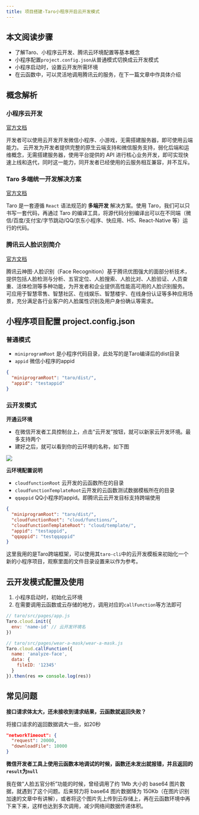```yaml
---
title: 项目搭建-Taro小程序开启云开发模式
---
```


## 本文阅读步骤

* 了解Taro、小程序云开发、腾讯云环境配置等基本概念
* 小程序配置`project.config.json`从普通模式切换成云开发模式
* 小程序启动时，设置云开发所需环境
* 在云函数中，可以灵活地调用腾讯云的服务，在下一篇文章中作具体介绍


## 概念解析
### 小程序云开发
[官方文档](https://developers.weixin.qq.com/miniprogram/dev/wxcloud/basis/getting-started.html)

开发者可以使用云开发开发微信小程序、小游戏，无需搭建服务器，即可使用云端能力。
云开发为开发者提供完整的原生云端支持和微信服务支持，弱化后端和运维概念，无需搭建服务器，使用平台提供的 API 进行核心业务开发，即可实现快速上线和迭代，同时这一能力，同开发者已经使用的云服务相互兼容，并不互斥。 

### Taro 多端统一开发解决方案
[官方文档](https://taro-docs.jd.com/taro/docs/README.html)

Taro 是一套遵循 `React` 语法规范的 **多端开发** 解决方案。使用 Taro，我们可以只书写一套代码，再通过 Taro 的编译工具，将源代码分别编译出可以在不同端（微信/百度/支付宝/字节跳动/QQ/京东小程序、快应用、H5、React-Native 等）运行的代码。

	
### 腾讯云人脸识别简介
[官方文档](https://cloud.tencent.com/product/facerecognition)

腾讯云神图·人脸识别（Face Recognition）基于腾讯优图强大的面部分析技术，提供包括人脸检测与分析、五官定位、人脸搜索、人脸比对、人脸验证、人员查重、活体检测等多种功能，为开发者和企业提供高性能高可用的人脸识别服务。 可应用于智慧零售、智慧社区、在线娱乐、智慧楼宇、在线身份认证等多种应用场景，充分满足各行业客户的人脸属性识别及用户身份确认等需求。 


## 小程序项目配置 project.config.json

### 普通模式

* `miniprogramRoot` 是小程序代码目录，此处写的是Taro编译后的dist目录
* `appid` 微信小程序的appid


```json
{
  "miniprogramRoot": "taro/dist/",
  "appid": "testappid"
}
```

### 云开发模式

**开通云环境**

* 在微信开发者工具控制台上，点击“云开发”按钮，就可以新家云开发环境。最多支持两个
* 建好之后，就可以看到你的云环境的名称，如下图

![](https://n1image.hjfile.cn/res7/2020/03/29/97f0a08f4779c07add38f10fb7c4f526.png)

**云环境配置说明**
* `cloudfunctionRoot` 云开发的云函数所在的目录
* `cloudfunctionTemplateRoot`云开发的云函数测试数据模板所在的目录
* `qqappid` QQ小程序的appid。即腾讯云云开发目标支持跨端使用

```json
{
  "miniprogramRoot": "taro/dist/",
  "cloudfunctionRoot": "cloud/functions/",
  "cloudfunctionTemplateRoot": "cloud/template/",
  "appid": "testappid",
  "qqappid": "testqqappid"
}
```

这里我用的是Taro跨端框架，可以使用其`taro-cli`中的云开发模板来初始化一个新的小程序项目，观察里面的文件目录设置来以作为参考。



## 云开发模式配置及使用

1. 小程序启动时，初始化云环境
2. 在需要调用云函数或云存储的地方，调用对应的`callFunction`等方法即可

```js
// taro/src/pages/app.js
Taro.cloud.init({
  env: 'name-id' // 云开发环境名
})

// taro/src/pages/wear-a-mask/wear-a-mask.js
Taro.cloud.callFunction({
  name: 'analyze-face',
  data: {
    fileID: '12345'
  }
}).then(res => console.log(res))
```


## 常见问题

**接口请求体太大，还未接收到请求结果，云函数就返回失败？**

将接口请求的返回数据调大一些，如20秒

```json
"networkTimeout": {
  "request": 20000,
  "downloadFile": 10000
}
```

**微信开发者工具上使用云函数本地调试的时候，函数还未发出就报错，并且返回的`result`为`null`**

我在做“人脸五官分析”功能的时候，曾经调用了约 1Mb 大小的 base64 图片数据，就遇到了这个问题。后来努力将 base64 图片数据降为 150Kb（在图片识别加速的文章中有讲解），或者将这个图片先上传到云存储上，再在云函数环境中再下来下来，这样也达到多次调用，减少网络间数据传递体积。
